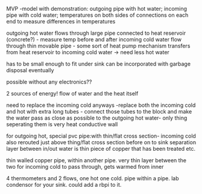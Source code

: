 MVP
-model with demonstration:
outgoing pipe with hot water;
incoming pipe with cold water;
temperatures on both sides of connections on each end to measure differences in temperatures

outgoing hot water flows through large pipe connected to heat reservoir (concrete?) - measure temp before and after
incoming cold water flow through thin movable pipe - some sort of heat pump mechanism transfers from heat reservoir to incoming cold water -> need less hot water

has to be small enough to fit under sink
can be incorporated with garbage disposal eventually

possible without any electronics??	

2 sources of energy! flow of water and the heat itself

need to replace the incoming cold anyways
-replace both the incoming cold and hot with extra long tubes - connect those tubes to the block and make the water 
pass as close as possible to the outgoing hot water-
only thing seperating them is very heat conductive wall

for outgoing hot, special pvc pipe:with thin/flat cross section- incoming cold also rerouted just above thing/flat cross section before on to sink
separation layer between in/out water is thin piece of copper that has been treated etc.

thin walled copper pipe, within another pipe. very thin layer between the two for incoming cold to pass through, gets warmed from inner

4 thermometers and 2 flows, one hot one cold. pipe within a pipe. lab condensor for your sink.
could add a rbpi to it.